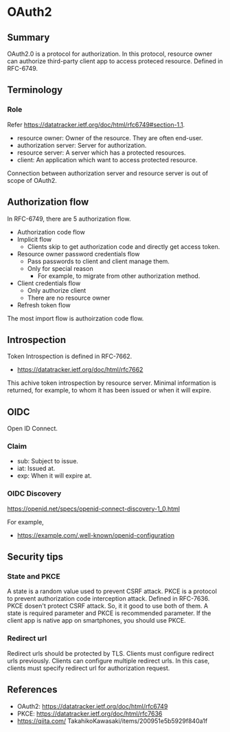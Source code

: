 # OAuth2

## Summary

OAuth2.0 is a protocol for authorization.
In this protocol, resource owner can authorize third-party client app to access proteced resource.
Defined in RFC-6749.

## Terminology

### Role

Refer https://datatracker.ietf.org/doc/html/rfc6749#section-1.1.

- resource owner: Owner of the resource. They are often end-user.
- authorization server: Server for authorization.
- resource server: A server which has a protected resources.
- client: An application which want to access protected resource.

Connection between authorization server and resource server is out of scope of OAuth2.

## Authorization flow

In RFC-6749, there are 5 authorization flow.
- Authorization code flow
- Implicit flow
    - Clients skip to get authorization code and directly get access token.
- Resource owner password credentials flow
    - Pass passwords to client and client manage them.
    - Only for special reason
        - For example, to migrate from other authorization method.
- Client credentials flow
    - Only authorize client
    - There are no resource owner
- Refresh token flow

The most import flow is authoirzation code flow.

## Introspection

Token Introspection is defined in RFC-7662.
- https://datatracker.ietf.org/doc/html/rfc7662

This achive token introspection by resource server.
Minimal information is returned, for example, 
to whom it has been issued or when it will expire.

## OIDC

Open ID Connect.

### Claim

- sub: Subject to issue.
- iat: Issued at.
- exp: When it will expire at.

### OIDC Discovery

https://openid.net/specs/openid-connect-discovery-1_0.html

For example,
- https://example.com/.well-known/openid-configuration


## Security tips

### State and PKCE

A state is a random value used to prevent CSRF attack. 
PKCE is a protocol to prevent authorization code interception attack. Defined in RFC-7636.
PKCE dosen't protect CSRF attack.
So, it it good to use both of them.
A state is required parameter and PKCE is recommended parameter. If the client app is native app on smartphones, you should use PKCE.

### Redirect url

Redirect urls should be protected by TLS.
Clients must configure redirect urls previously.
Clients can configure multiple redirect urls. In this case, clients must specify redirect url for authorization request.


## References

- OAuth2: https://datatracker.ietf.org/doc/html/rfc6749
- PKCE: https://datatracker.ietf.org/doc/html/rfc7636
- https://qiita.com/
TakahikoKawasaki/items/200951e5b5929f840a1f